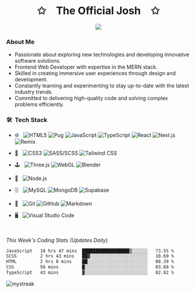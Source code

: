 
<p align="center">
    <h1 align="center">✩&emsp;The Official Josh&emsp;✩</h1>
</p>
<p align="center">
    <img src="https://readme-typing-svg.herokuapp.com/?lines=I'm+Joshua+Onyema;Welcome+to+my+profile!;Have+a+look+around!&font=sofia%20pro&%color=%fff&center=true&width=400&height=100">
</p>


<h3>About Me</h3>

- Passionate about exploring new technologies and developing innovative software solutions.
- Frontend Web Developer with expertise in the MERN stack.
- Skilled in creating immersive user experiences through design and development.
- Constantly learning and experimenting to stay up-to-date with the latest industry trends.
- Committed to delivering high-quality code and solving complex problems efficiently.

<h3> 🛠 &nbsp;Tech Stack</h3>

<!-- Badges -->
- 🌐 &nbsp;
![HTML5](https://img.shields.io/badge/-HTML5-333333?style=flat&logo=HTML5)
![Pug](https://img.shields.io/badge/-Pug-333333?style=flat&logo=pug)
![JavaScript](https://img.shields.io/badge/-JavaScript-333333?style=flat&logo=javascript)
![TypeScript](https://img.shields.io/badge/-TypeScript-333333?style=flat&logo=typescript)
![React](https://img.shields.io/badge/-React-333333?style=flat&logo=react)
![Next.js](https://img.shields.io/badge/-Next.js-333333?style=flat&logo=next.js)
![Remix](https://img.shields.io/badge/-Remix-333333?style=flat&logo=remix)

- 🎨 &nbsp;
![CSS3](https://img.shields.io/badge/-CSS3-333333?style=flat&logo=CSS3&logoColor=1572B6)
![SASS/SCSS](https://img.shields.io/badge/-SASS/SCSS-333333?style=flat&logo=sass)
![Tailwind CSS](https://img.shields.io/badge/-Tailwind%20CSS-333333?style=flat&logo=tailwind-css)

- 🕹️ &nbsp;
![Three.js](https://img.shields.io/badge/-Three.js-333333?style=flat&logo=three.js)
![WebGL](https://img.shields.io/badge/-WebGL-333333?style=flat&logo=webgl)
![Blender](https://img.shields.io/badge/-Blender-333333?style=flat&logo=blender)

- 🔧 &nbsp;
![Node.js](https://img.shields.io/badge/-Node.js-333333?style=flat&logo=node.js)

- 🗄️ &nbsp; 
![MySQL](https://img.shields.io/badge/-MySQL-333333?style=flat&logo=mysql)
![MongoDB](https://img.shields.io/badge/-MongoDB-333333?style=flat&logo=mongodb)
![Supabase](https://img.shields.io/badge/-Supabase-333333?style=flat&logo=supabase)

- 🔧 &nbsp; 
![Git](https://img.shields.io/badge/-Git-333333?style=flat&logo=git)
![GitHub](https://img.shields.io/badge/-GitHub-333333?style=flat&logo=github)
![Markdown](https://img.shields.io/badge/-Markdown-333333?style=flat&logo=markdown)

- 🖥️ &nbsp; 
![Visual Studio Code](https://img.shields.io/badge/-Visual%20Studio%20Code-333333?style=flat&logo=visual-studio-code&logoColor=007ACC)

  <br/>

*This Week's Coding Stats (Updates Daily)*
<!--START_SECTION:waka-->

```txt
JavaScript   18 hrs 47 mins  ██████████████████▒░░░░░░   73.55 %
SCSS         2 hrs 43 mins   ██▓░░░░░░░░░░░░░░░░░░░░░░   10.69 %
HTML         2 hrs 8 mins    ██░░░░░░░░░░░░░░░░░░░░░░░   08.39 %
CSS          56 mins         █░░░░░░░░░░░░░░░░░░░░░░░░   03.69 %
TypeScript   43 mins         ▓░░░░░░░░░░░░░░░░░░░░░░░░   02.82 %
```

<!--END_SECTION:waka-->


<!-- <img align="center" src="https://github-readme-stats.vercel.app/api/top-langs/?username=the-officialjosh&layout=compact&theme=radical" /> -->
<!--<p align="center">
 <a href="https://github.com/drknzz"><img width="50%" src="https://github-readme-stats.vercel.app/api/top-langs/?username=the-officialjosh&theme=dark&hide=html,css,cmake&layout=compact&langs_count=5&bg_color=101010&hide_title=true"></a>
</p>
 <img align="center" src="https://github-readme-stats.vercel.app/api?username=the-officialjosh&include_all_commits=true&count_private=true&show_icons=true&line_height=20&title_color=2B5BBD&icon_color=1124BB&text_color=A1A1A1&bg_color=0,000000,130F40" alt="my Github Stats"/> -->

<img src="https://github-readme-streak-stats.herokuapp.com/?user=the-officialjosh&theme=tokyonight" alt="mystreak"/>





